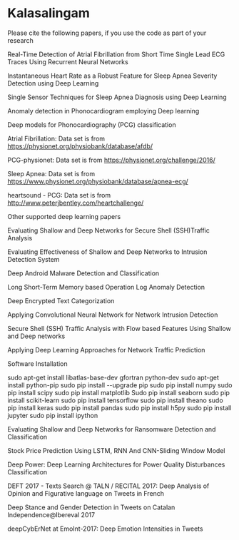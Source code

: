# Kalasalingam

Please cite the following papers, if you use the code as part of your research

Real-Time Detection of Atrial Fibrillation from Short Time Single Lead ECG Traces Using Recurrent Neural Networks

Instantaneous Heart Rate as a Robust Feature for Sleep Apnea Severity Detection using Deep Learning

Single Sensor Techniques for Sleep Apnea Diagnosis using Deep Learning

Anomaly detection in Phonocardiogram employing Deep learning

Deep models for Phonocardiography (PCG) classification

Atrial Fibrillation: Data set is from https://physionet.org/physiobank/database/afdb/

PCG-physionet: Data set is from https://physionet.org/challenge/2016/

Sleep Apnea: Data set is from https://www.physionet.org/physiobank/database/apnea-ecg/

heartsound - PCG: Data set is from http://www.peterjbentley.com/heartchallenge/

Other supported deep learning papers

Evaluating Shallow and Deep Networks for Secure Shell (SSH)Traffic Analysis

Evaluating Effectiveness of Shallow and Deep Networks to Intrusion Detection System

Deep Android Malware Detection and Classification

Long Short-Term Memory based Operation Log Anomaly Detection

Deep Encrypted Text Categorization

Applying Convolutional Neural Network for Network Intrusion Detection

Secure Shell (SSH) Traffic Analysis with Flow based Features Using Shallow and Deep networks

Applying Deep Learning Approaches for Network Traffic Prediction

Software Installation

sudo apt-get install libatlas-base-dev gfortran python-dev
sudo apt-get install python-pip
sudo pip install --upgrade pip
sudo pip install numpy
sudo pip install scipy
sudo pip install matplotlib
Sudo pip install seaborn
sudo pip install scikit-learn
sudo pip install tensorflow
sudo pip install theano
sudo pip install keras
sudo pip install pandas
sudo pip install h5py
sudo pip install jupyter
sudo pip install ipython

Evaluating Shallow and Deep Networks for Ransomware Detection and Classification

Stock Price Prediction Using LSTM, RNN And CNN-Sliding Window Model

Deep Power: Deep Learning Architectures for Power Quality Disturbances Classification

DEFT 2017 - Texts Search @ TALN / RECITAL 2017: Deep Analysis of Opinion and Figurative language on Tweets in French

Deep Stance and Gender Detection in Tweets on Catalan Independence@Ibereval 2017

deepCybErNet at EmoInt-2017: Deep Emotion Intensities in Tweets
